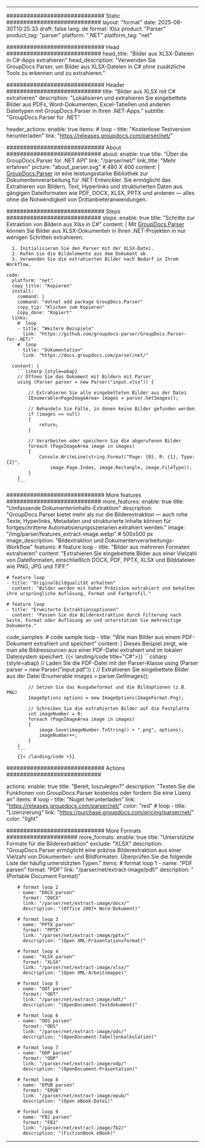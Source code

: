 


---
############################# Static ############################
layout: "format"
date:  2025-06-30T10:25:33
draft: false
lang: de
format: Xlsx
product: "Parser"
product_tag: "parser"
platform: ".NET"
platform_tag: "net"

############################# Head ############################
head_title: "Bilder aus XLSX-Dateien in C#-Apps extrahieren"
head_description: "Verwenden Sie GroupDocs.Parser, um Bilder aus XLSX-Dateien in C# ohne zusätzliche Tools zu erkennen und zu extrahieren."

############################# Header ############################
title: "Bilder aus XLSX mit C# extrahieren" 
description: "Lokalisieren und extrahieren Sie eingebettete Bilder aus PDFs, Word-Dokumenten, Excel-Tabellen und anderen Dateitypen mit GroupDocs.Parser in Ihren .NET-Apps."
subtitle: "GroupDocs.Parser for .NET" 

header_actions:
  enable: true
  items:
    #  loop
    - title: "Kostenlose Testversion herunterladen"
      link: "https://releases.groupdocs.com/parser/net/"
      
############################# About ############################
about:
    enable: true
    title: "Über die GroupDocs.Parser for .NET API"
    link: "/parser/net/"
    link_title: "Mehr erfahren"
    picture: "about_parser.svg" # 480 X 400
    content: |
       [GroupDocs.Parser](/parser/net/) ist eine leistungsstarke Bibliothek zur Dokumentenverarbeitung für .NET-Entwickler. Sie ermöglicht das Extrahieren von Bildern, Text, Hyperlinks und strukturierten Daten aus gängigen Dateiformaten wie PDF, DOCX, XLSX, PPTX und anderen — alles ohne die Notwendigkeit von Drittanbieteranwendungen.

############################# Steps ############################
steps:
    enable: true
    title: "Schritte zur Extraktion von Bildern aus Xlsx in C#"
    content: |
      Mit [GroupDocs.Parser](/parser/net/) können Sie Bilder aus XLSX-Dokumenten in Ihren .NET-Projekten in nur wenigen Schritten extrahieren:
      
      1. Initialisieren Sie den Parser mit der XLSX-Datei.
      2. Rufen Sie die Bildelemente aus dem Dokument ab.
      3. Verwenden Sie die extrahierten Bilder nach Bedarf in Ihrem Workflow.
   
    code:
      platform: "net"
      copy_title: "Kopieren"
      install:
        command: |
        command: "dotnet add package GroupDocs.Parser"
        copy_tip: "Klicken zum Kopieren"
        copy_done: "Kopiert"
      links:
        #  loop
        - title: "Weitere Beispiele"
          link: "https://github.com/groupdocs-parser/GroupDocs.Parser-for-.NET/"
        #  loop
        - title: "Dokumentation"
          link: "https://docs.groupdocs.com/parser/net/"
          
      content: |
        ```csharp {style=abap}
        // Öffnen Sie das Dokument mit Bildern mit Parser
        using (Parser parser = new Parser("input.xlsx")) {

            // Extrahieren Sie alle eingebetteten Bilder aus der Datei
            IEnumerable<PageImageArea> images = parser.GetImages();

            // Behandeln Sie Fälle, in denen keine Bilder gefunden werden
            if (images == null)
            {
                return;
            }

            // Verarbeiten oder speichern Sie die abgerufenen Bilder
            foreach (PageImageArea image in images)
            {
                Console.WriteLine(string.Format("Page: {0}, R: {1}, Type: {2}", 
                    image.Page.Index, image.Rectangle, image.FileType));
            }
        }
        ```  

############################# More features ############################
more_features:
  enable: true
  title: "Umfassende Dokumenteninhalts-Extraktion"
  description: "GroupDocs.Parser bietet mehr als nur die Bilderextraktion — auch rohe Texte, Hyperlinks, Metadaten und strukturierte Inhalte können für fortgeschrittene Automatisierungsszenarien extrahiert werden."
  image: "/img/parser/features_extract-image.webp" # 500x500 px
  image_description: "Bildextraktion und Dokumentenverarbeitungs-Workflow"
  features:
    # feature loop
    - title: "Bilder aus mehreren Formaten extrahieren"
      content: "Extrahieren Sie eingebettete Bilder aus einer Vielzahl von Dateiformaten, einschließlich DOCX, PDF, PPTX, XLSX und Bilddateien wie PNG, JPG und TIFF."

    # feature loop
    - title: "Originalbildqualität erhalten"
      content: "Bilder werden mit hoher Präzision extrahiert und behalten ihre ursprüngliche Auflösung, Format und Farbprofil."

    # feature loop
    - title: "Erweiterte Extraktionsoptionen"
      content: "Passen Sie die Bilderextraktion durch Filterung nach Seite, Format oder Auflösung an und unterstützen Sie mehrseitige Dokumente."
      
  code_samples:
    # code sample loop
    - title: "Wie man Bilder aus einem PDF-Dokument extrahiert und speichert"
      content: |
        Dieses Beispiel zeigt, wie man alle Bildressourcen aus einer PDF-Datei extrahiert und im lokalen Dateisystem speichert.
        {{< landing/code title="C#">}}
        ```csharp {style=abap}
        //  Laden Sie die PDF-Datei mit der Parser-Klasse
        using (Parser parser = new Parser("input.pdf"))
        {
            // Extrahieren Sie eingebettete Bilder aus der Datei
            IEnumerable<PageImageArea> images = parser.GetImages();

            // Setzen Sie das Ausgabeformat und die Bildoptionen (z.B. PNG)
            ImageOptions options = new ImageOptions(ImageFormat.Png);

            // Schreiben Sie die extrahierten Bilder auf die Festplatte
            int imageNumber = 0;
            foreach (PageImageArea image in images)
            {
                image.Save(imageNumber.ToString() + ".png", options);
                imageNumber++;
            }
        }
        ```
        {{< /landing/code >}}


############################# Actions ############################

actions:
  enable: true
  title: "Bereit, loszulegen?"
  description: "Testen Sie die Funktionen von GroupDocs.Parser kostenlos oder fordern Sie eine Lizenz an"
  items:
    #  loop
    - title: "Nuget herunterladen"
      link: "https://releases.groupdocs.com/parser/net/"
      color: "red"
        #  loop
    - title: "Lizenzierung"
      link: "https://purchase.groupdocs.com/pricing/parser/net/"
      color: "light"


############################# More Formats #####################
more_formats:
    enable: true
    title: "Unterstützte Formate für die Bilderextraktion"
    exclude: "XLSX"
    description: "GroupDocs.Parser ermöglicht eine präzise Bilderextraktion aus einer Vielzahl von Dokumenten- und Bildformaten. Überprüfen Sie die folgende Liste der häufig unterstützten Typen."
    items: 
        # format loop 1
        - name: "PDF parsen"
          format: "PDF"
          link: "/parser/net/extract-image/pdf/"
          description: "(Portable Document Format)"
          
        # format loop 2
        - name: "DOCX parsen"
          format: "DOCX"
          link: "/parser/net/extract-image/docx/"
          description: "(Office 2007+ Word-Dokument)"
          
        # format loop 3
        - name: "PPTX parsen"
          format: "PPTX"
          link: "/parser/net/extract-image/pptx/"
          description: "(Open XML-Präsentationsformat)"
          
        # format loop 4
        - name: "XLSX parsen"
          format: "XLSX"
          link: "/parser/net/extract-image/xlsx/"
          description: "(Open XML-Arbeitsmappe)"
          
        # format loop 5
        - name: "ODT parsen"
          format: "ODT"
          link: "/parser/net/extract-image/odt/"
          description: "(OpenDocument-Textdokument)"
          
        # format loop 6
        - name: "ODS parsen"
          format: "ODS"
          link: "/parser/net/extract-image/ods/"
          description: "(OpenDocument-Tabellenkalkulation)"
          
        # format loop 7
        - name: "ODP parsen"
          format: "ODP"
          link: "/parser/net/extract-image/odp/"
          description: "(OpenDocument-Präsentation)"
          
        # format loop 8
        - name: "EPUB parsen"
          format: "EPUB"
          link: "/parser/net/extract-image/epub/"
          description: "(Open eBook-Datei)"
          
        # format loop 9
        - name: "FB2 parsen"
          format: "FB2"
          link: "/parser/net/extract-image/fb2/"
          description: "(FictionBook eBook)"
         
          

---